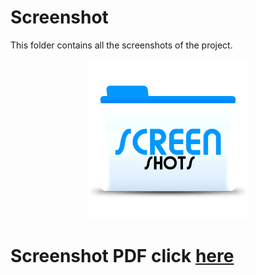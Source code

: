 # Screenshot

This folder contains all the screenshots of the project.
<p align = "center">
  <img src = "screenshoticon.png">
  </p>

# Screenshot PDF click [here](https://github.com/Tanu-N-Prabhu/UsedCarPricePredictionSystem-Files/blob/master/Screenshots/Screenshot%20PDF/Screenshots.pdf)
